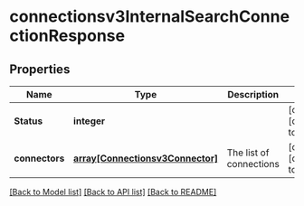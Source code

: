 # connectionsv3InternalSearchConnectionResponse

## Properties
Name | Type | Description | Notes
------------ | ------------- | ------------- | -------------
**Status** | **integer** |  | [optional] [default to null]
**connectors** | [**array[Connectionsv3Connector]**](Connectionsv3Connector.md) | The list of connections | [optional] [default to null]

[[Back to Model list]](../README.md#documentation-for-models) [[Back to API list]](../README.md#documentation-for-api-endpoints) [[Back to README]](../README.md)


